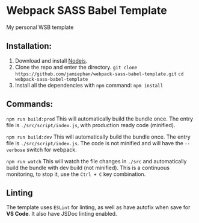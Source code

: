 # Webpack SASS Babel Template
My personal WSB template

## Installation:
1. Download and install [Nodejs](https://nodejs.org/).
2. Clone the repo and enter the directory.
    `git clone https://github.com/jamiephan/webpack-sass-babel-template.git`
    `cd webpack-sass-babel-template`
3. Install all the dependencies with `npm` command:
    `npm install`
    
## Commands:
`npm run build:prod`
This will automatically build the bundle once. The entry file is `./src/script/index.js`, with production ready code (minified).

`npm run build:dev`
This will automatically build the bundle once. The entry file is `./src/script/index.js`. The code is not minified and will have the `--verbose` switch for webpack.

`npm run watch`
This will watch the file changes in `./src` and automatically build the bundle with dev build (not minified). This is a continuous monitoring, to stop it, use the `Ctrl + C` key combination.

## Linting
The template uses `ESLint` for linting, as well as have autofix when save for **VS Code**. 
It also have JSDoc linting enabled. 
